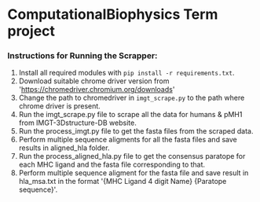 # ComputationalBiophysics Term project

### Instructions for Running the Scrapper:    
1. Install all required modules with `pip install -r requirements.txt`.     
2. Download suitable chrome driver version from 'https://chromedriver.chromium.org/downloads'    
3. Change the path to chromedriver in `imgt_scrape.py` to the path where chrome driver is present.    
4. Run the imgt_scrape.py file to scrape all the data for humans & pMH1 from IMGT-3Dstructure-DB website.    
5. Run the process_imgt.py file to get the fasta files from the scraped data.    
6. Perform multiple sequence aligments for all the fasta files and save results in aligned_hla folder.    
7. Run the process_aligned_hla.py file to get the consensus paratope for each MHC ligand and the fasta file corresponding to that.
8. Perform multiple sequence aligment for the fasta file and save result in hla_msa.txt in the format '{MHC Ligand 4 digit Name}   {Paratope sequence}'.     

